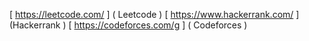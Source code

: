 [
https://leetcode.com/
]
(
Leetcode
)
[
https://www.hackerrank.com/
]
(Hackerrank
)
[
https://codeforces.com/g
]
(
Codeforces
)